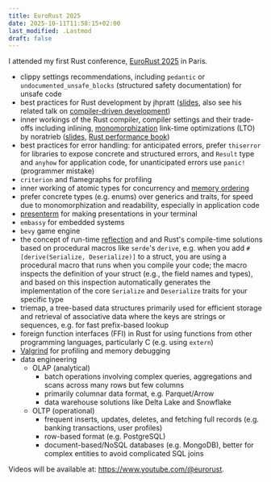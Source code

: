```yaml
---
title: EuroRust 2025
date: 2025-10-11T11:58:15+02:00
last_modified: .Lastmod
draft: false
---
```


I attended my first Rust conference, [EuroRust 2025](https://eurorust.eu/2025/) in Paris.

- clippy settings recommendations, including `pedantic` or `undocumented_unsafe_blocks` (structured safety documentation) for unsafe code
- best practices for Rust development by jhpratt ([slides](https://jhpratt.dev/talks/#exemplary-by-design-building-and-maintaining-rust-at-scale), also see his related talk on [compiler-driven development](https://jhpratt.dev/talks/#compiler-driven-development-making-rust-work-for-you))
- inner workings of the Rust compiler, compiler settings and their trade-offs including inlining, [monomorphization](https://en.wikipedia.org/wiki/Monomorphization) link-time optimizations (LTO) by noratrieb ([slides](https://noratrieb.dev/slides/2025-10-10-how-rust-compiles/), [Rust performance book](https://nnethercote.github.io/perf-book/))
- best practices for error handling: for anticipated errors, prefer `thiserror` for libraries to expose concrete and structured errors, and `Result` type and `anyhow` for application code, for unanticipated errors use `panic!` (programmer mistake)
- `criterion` and flamegraphs for profiling
- inner working of atomic types for concurrency and [memory ordering](https://en.wikipedia.org/wiki/Memory_ordering)
- prefer concrete types (e.g. enums) over generics and traits, for speed due to monomorphization and readability, especially in application code
- [presenterm](https://mfontanini.github.io/presenterm/) for making presentations in your terminal
- `embassy` for embedded systems
- `bevy` game engine
- the concept of run-time [reflection](https://en.wikipedia.org/wiki/Reflective_programming) and and Rust's compile-time solutions based on procedural macros like `serde`'s `derive`, e.g. when you add `#[derive(Serialize, Deserialize)]` to a struct, you are using a procedural macro that runs when you compile your code; the macro inspects the definition of your struct (e.g., the field names and types), and based on this inspection automatically generates the implementation of the core `Serialize` and `Deserialize` traits for your specific type
- triemap, a tree-based data structures primarily used for efficient storage and retrieval of associative data where the keys are strings or sequences, e.g. for fast prefix-based lookup
- foreign function interfaces (FFI) in Rust for using functions from other programming languages, particularly C (e.g. using `extern`)
- [Valgrind](https://valgrind.org/) for profiling and memory debugging
- data engineering
  - OLAP (analytical)
    - batch operations involving complex queries, aggregations and scans across many rows but few columns
    - primarily columnar data format, e.g. Parquet/Arrow
    - data warehouse solutions like Delta Lake and Snowflake
  - OLTP (operational)
    - frequent inserts, updates, deletes, and fetching full records (e.g. banking transactions, user profiles)
    - row-based format (e.g. PostgreSQL)
    - document-based/NoSQL databases (e.g. MongoDB), better for complex entities to avoid complicated SQL joins
    

Videos will be available at: https://www.youtube.com/@eurorust.